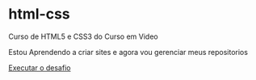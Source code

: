 # html-css
 Curso de HTML5 e CSS3 do Curso em Video

 Estou Aprendendo a criar sites e agora vou gerenciar meus repositorios

<a href="https://patolinobr007.github.io/html-css/Desafios/desafio010/">Executar o desafio</a>